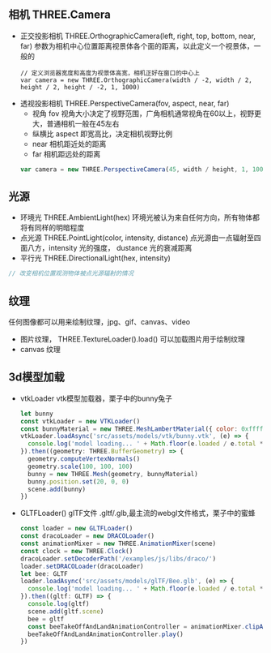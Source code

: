#
## 相机 THREE.Camera
- 正交投影相机 THREE.OrthographicCamera(left, right, top, bottom, near, far)
  参数为相机中心位置距离视景体各个面的距离，以此定义一个视景体，一般的
  ```JS
  // 定义浏览器宽度和高度为视景体高宽，相机正好在窗口的中心上
  var camera = new THREE.OrthographicCamera(width / -2, width / 2, height / 2, height / -2, 1, 1000)
  ```
- 透视投影相机 THREE.PerspectiveCamera(fov, aspect, near, far)
  - 视角 fov 视角大小决定了视野范围，广角相机通常视角在60以上，视野更大，普通相机一般在45左右
  - 纵横比 aspect 即宽高比，决定相机视野比例
  - near 相机距近处的距离
  - far 相机距远处的距离
  ```js
  var camera = new THREE.PerspectiveCamera(45, width / height, 1, 1000)
  ```

## 光源
- 环境光 THREE.AmbientLight(hex)
环境光被认为来自任何方向，所有物体都将有同样的明暗程度
- 点光源 THREE.PointLight(color, intensity, distance)
点光源由一点辐射至四面八方，intensity 光的强度， dustance 光的衰减距离
- 平行光 THREE.DirectionalLight(hex, intensity)

```js
// 改变相机位置观测物体被点光源辐射的情况

```

## 纹理
任何图像都可以用来绘制纹理，jpg、gif、canvas、video
- 图片纹理， THREE.TextureLoader().load() 可以加载图片用于绘制纹理
- canvas 纹理

## 3d模型加载

- vtkLoader
  vtk模型加载器，栗子中的bunny兔子
  ``` js
  let bunny
  const vtkLoader = new VTKLoader()
  const bunnyMaterial = new THREE.MeshLambertMaterial({ color: 0xffffff, side: THREE.DoubleSide })
  vtkLoader.loadAsync('src/assets/models/vtk/bunny.vtk', (e) => {
    console.log('model loading... ' + Math.floor(e.loaded / e.total * 100) + '%')
  }).then((geometry: THREE.BufferGeometry) => {
    geometry.computeVertexNormals()
    geometry.scale(100, 100, 100)
    bunny = new THREE.Mesh(geometry, bunnyMaterial)
    bunny.position.set(20, 0, 0)
    scene.add(bunny)
  })
  ```

- GLTFLoader()
  glTF文件 .gltf/.glb,最主流的webgl文件格式，栗子中的蜜蜂
  ``` js
  const loader = new GLTFLoader()
  const dracoLoader = new DRACOLoader()
  const animationMixer = new THREE.AnimationMixer(scene)
  const clock = new THREE.Clock()
  dracoLoader.setDecoderPath('/examples/js/libs/draco/')
  loader.setDRACOLoader(dracoLoader)
  let bee: GLTF
  loader.loadAsync('src/assets/models/glTF/Bee.glb', (e) => {
    console.log('model loading... ' + Math.floor(e.loaded / e.total * 100) + '%')
  }).then((gltf: GLTF) => {
    console.log(gltf)
    scene.add(gltf.scene)
    bee = gltf
    const beeTakeOffAndLandAnimationController = animationMixer.clipAction(bee.animations[2])
    beeTakeOffAndLandAnimationController.play()
  })
  ```
  